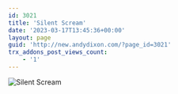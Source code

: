 ```yaml
---
id: 3021
title: 'Silent Scream'
date: '2023-03-17T13:45:36+00:00'
layout: page
guid: 'http://new.andydixon.com/?page_id=3021'
trx_addons_post_views_count:
    - '1'
---
```


![Silent Scream](https://i0.wp.com/assets.g8x2.ldn.idrivee2-23.com/posters/Silent%20Scream%2001.jpg?w=1200&ssl=1 "Silent Scream")